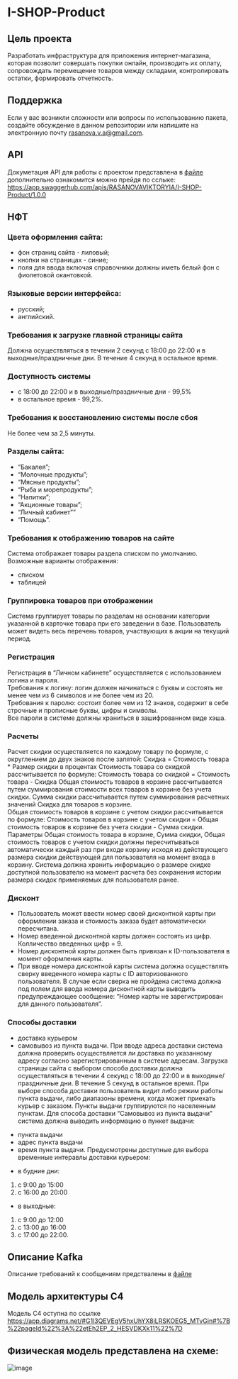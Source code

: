 # I-SHOP-Product
## Цель проекта
Разработать инфраструктура для приложения интернет-магазина, которая позволит совершать покупки онлайн, производить их оплату, сопровождать перемещение товаров между складами, контролировать остатки, формировать отчетность.

## Поддержка
Если у вас возникли сложности или вопросы по использованию пакета, создайте обсуждение в данном репозитории или напишите на электронную почту rasanova.v.a@gmail.com.

## API
Докуметация API для работы с проектом представлена в [файле](https://github.com/VikaRasanova/I-SHOP-Product/blob/main/API/Swagger) дополнительно ознакомится можно прейдя по сслыке: https://app.swaggerhub.com/apis/RASANOVAVIKTORYIA/I-SHOP-Product/1.0.0

## НФТ
### Цвета оформления сайта:
 - фон страниц сайта - лиловый;
 - кнопки на страницах - синие;
 - поля для ввода включая справочники должны иметь белый фон с фиолетовой окантовкой.  

### Языковые версии интерфейса:
 - русский;
 - английский.  

### Требования к загрузке главной страницы сайта
Должна осуществляться в течении 2 секунд с 18:00 до 22:00 и в выходные/праздничные дни. В течение 4 секунд в остальное время. 

### Доступность системы
 - с 18:00 до 22:00 и в выходные/праздничные дни - 99,5%
 - в остальное время - 99,2%.

### Требования к восстановлению системы после сбоя
Не более чем за 2,5 минуты.

### Разделы сайта:
 - “Бакалея”;
 - “Молочные продукты”;
 - “Мясные продукты”;
 - “Рыба и морепродукты”;
 - “Напитки”;
 - “Акционные товары”;
 - “Личный кабинет””
 - “Помощь”.

### Требования к отображению товаров на сайте
Система отображает товары раздела списком по умолчанию.
Возможные варианты отображения:
 - списком
 - таблицей

### Группировка товаров при отображении
Система группирует товары по разделам на основании категории указанной в карточке товара при его заведении в базе.
Пользователь может видеть весь перечень товаров, участвующих в акции на текущий период. 

### Регистрация
Регистрация в “Личном кабинете” осуществляется с использованием логина и пароля.  
Требования к логину: логин должен начинаться с буквы и состоять не менее чем из 6 символов и не более чем из 20.  
Требования к паролю: состоит более чем из 12 знаков, содержит в себе строчные и прописные буквы, цифры и символы.  
Все пароли в системе должны храниться в зашифрованном виде хэша.

### Расчеты
Расчет скидки осуществляется по каждому товару по формуле, с округлением до двух знаков после запятой:
Скидка = Стоимость товара * Размер скидки в процентах
Стоимость товара со скидкой рассчитывается по формуле:
Стоимость товара со скидкой = Стоимость товара - Скидка
Общая стоимость товаров в корзине рассчитывается путем суммирования стоимости всех товаров в корзине без учета скидки.
Сумма скидки рассчитывается путем суммирования расчетных значений Скидка для товаров в корзине.   
Общая стоимость товаров в корзине с учетом скидки рассчитывается по формуле:
Стоимость товаров в корзине с учетом скидки = Общая стоимость товаров в корзине без учета скидки - Сумма скидки.
Параметры Общая стоимость товара в корзине, Сумма скидки, Общая стоимость товаров с учетом скидки должны пересчитываться автоматически каждый раз при входе корзину исходя из действующего размера скидки действующей для пользователя на момент входа в корзину. 
Система должна хранить информацию о размере скидке доступной пользователю на момент расчета без сохранения истории размера скидок применяемых для пользователя ранее.

### Дисконт
 - Пользователь может ввести номер своей дисконтной карты при оформлении заказа и стоимость заказа будет автоматически пересчитана.
 - Номер введенной дисконтной карты должен состоять из цифр. Колличество введенных цифр = 9. 
 - Номер дисконтной карты должен быть привязан к ID-пользователя в момент оформления карты.
 - При вводе номера дисконтной карты система должна осуществлять сверку введенного номера карты с ID авторизованного пользователя. В случае если сверка не пройдена система должна под полем для ввода номера дисконтной карты выводить предупреждающее сообщение:
“Номер карты не зарегистрирован для данного пользователя”.

### Способы доставки
 - доставка курьером
 - самовывоз из пункта выдачи.
При вводе адреса доставки система должна проверить осуществляется ли доставка по указанному адресу согласно зарегистрированным в системе адресам.
Загрузка страницы сайта с выбором способа доставки должна осуществляться в течении 4 секунд с 18:00 до 22:00 и в выходные/праздничные дни. В течение 5 секунд в остальное время. 
При выборе способа доставки пользователь видит либо режим работы пункта выдачи, либо диапазоны времени, когда может приехать курьер с заказом.
Пункты выдачи группируются по населенным пунктам. 
Для способа доставки “Самовывоз из пункта выдачи” система должна выводить информацию о пункет выдачи:
 * пункта выдачи
 * адрес пункта выдачи
 * время пункта выдачи.
Предусмотрены доступные для выбора временные интеравлы доставки курьером:
 + в будние дни:
  1. с 9:00 до 15:00
  2. с 16:00 до 20:00
 + в выходные:
  1. с 9:00 до 12:00
  2. с 13:00 до 16:00
  3. с 17:00 до 22:00.  

## Описание Кafka
Описание требований к сообщениям предствалены в [файле](https://github.com/VikaRasanova/I-SHOP-Product/blob/main/Kafka/Requirements)

## Модель архитектуры C4
Модель C4 оступна по ссылке https://app.diagrams.net/#G1l3QEVEgV5hxUhYX8iLRSKOEG5_MTvGjn#%7B%22pageId%22%3A%22etEh2EP_2_HESVDKXk11%22%7D

## Физическая модель представлена на схеме:
![image](https://github.com/user-attachments/assets/361f0dfb-58df-43e4-b2ad-1dfc867360c6)
